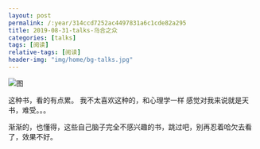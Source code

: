 ```yaml
---
layout: post
permalink: /:year/314ccd7252ac4497831a6c1cde82a295
title: 2019-08-31-talks-乌合之众
categories: [talks]
tags: [阅读]
relative-tags: [阅读]
header-img: "img/home/bg-talks.jpg"
---
```


![图](http://image.linxingyang.net/image/T-talks/image/2019/books/whzz.png)


这种书，看的有点累。
我不太喜欢这种的，和心理学一样
感觉对我来说就是天书，难受。。。


渐渐的，也懂得，这些自己脑子完全不感兴趣的书，跳过吧，别再忍着哈欠去看了，效果不好。


